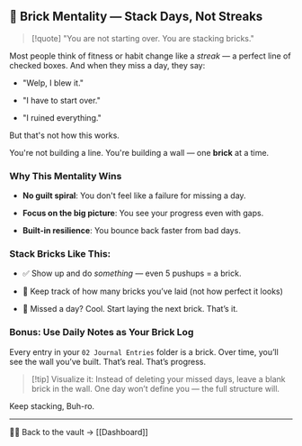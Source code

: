 ## 🧱 Brick Mentality — Stack Days, Not Streaks

> [!quote] "You are not starting over. You are stacking bricks."

Most people think of fitness or habit change like a _streak_ — a perfect line of checked boxes. And when they miss a day, they say:

- "Welp, I blew it."
    
- "I have to start over."
    
- "I ruined everything."
    

But that's not how this works.

You're not building a line. You're building a wall — one **brick** at a time.

### Why This Mentality Wins

- **No guilt spiral**: You don't feel like a failure for missing a day.
    
- **Focus on the big picture**: You see your progress even with gaps.
    
- **Built-in resilience**: You bounce back faster from bad days.
    

### Stack Bricks Like This:

- ✅ Show up and do _something_ — even 5 pushups = a brick.
    
- 🧱 Keep track of how many bricks you’ve laid (not how perfect it looks)
    
- 🧠 Missed a day? Cool. Start laying the next brick. That’s it.
    

### Bonus: Use Daily Notes as Your Brick Log

Every entry in your `02 Journal Entries` folder is a brick. Over time, you’ll see the wall you’ve built. That’s real. That’s progress.

> [!tip] Visualize it: Instead of deleting your missed days, leave a blank brick in the wall. One day won’t define you — the full structure will.

Keep stacking, Buh-ro.

___

🧠💪 Back to the vault → [[Dashboard]]